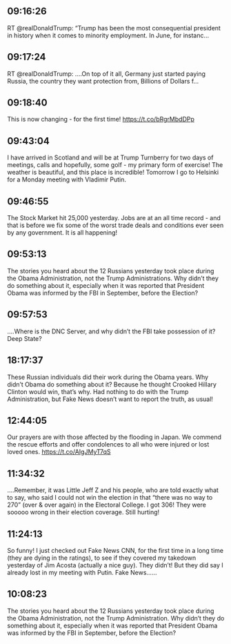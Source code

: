 ## 09:16:26
RT @realDonaldTrump: “Trump has been the most consequential president in history when it comes to minority employment. In June, for instanc…
## 09:17:24
RT @realDonaldTrump: ....On top of it all, Germany just started paying Russia, the country they want protection from, Billions of Dollars f…
## 09:18:40
This is now changing - for the first time! https://t.co/bRgrMbdDPp
## 09:43:04
I have arrived in Scotland and will be at Trump Turnberry for two days of meetings, calls and hopefully, some golf - my primary form of exercise! The weather is beautiful, and this place is incredible! Tomorrow I go to Helsinki for a Monday meeting with Vladimir Putin.
## 09:46:55
The Stock Market hit 25,000 yesterday. Jobs are at an all time record - and that is before we fix some of the worst trade deals and conditions ever seen by any government. It is all happening!
## 09:53:13
The stories you heard about the 12 Russians yesterday took place during the Obama Administration, not the Trump Administrations. Why didn’t they do something about it, especially when it was reported that President Obama was informed by the FBI in September, before the Election?
## 09:57:53
....Where is the DNC Server, and why didn’t the FBI take possession of it? Deep State?
## 18:17:37
These Russian individuals did their work during the Obama years. Why didn’t Obama do something about it?  Because he thought Crooked Hillary Clinton would win, that’s why. Had nothing to do with the Trump Administration, but Fake News doesn’t want to report the truth, as usual!
## 12:44:05
Our prayers are with those affected by the flooding in Japan. We commend the rescue efforts and offer condolences to all who were injured or lost loved ones. https://t.co/AIgJMyT7qS
## 11:34:32
....Remember, it was Little Jeff Z and his people, who are told exactly what to say, who said I could not win the election in that “there was no way to 270” (over &amp; over again) in the Electoral College. I got 306! They were sooooo wrong in their election coverage. Still hurting!
## 11:24:13
So funny! I just checked out Fake News CNN, for the first time in a long time (they are dying in the ratings), to see if they covered my takedown yesterday of Jim Acosta (actually a nice guy). They didn’t! But they did say I already lost in my meeting with Putin. Fake News......
## 10:08:23
The stories you heard about the 12 Russians yesterday took place during the Obama Administration, not the Trump Administration. Why didn’t they do something about it, especially when it was reported that President Obama was informed by the FBI in September, before the Election?

